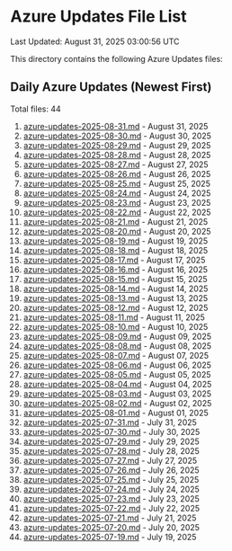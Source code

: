 # Azure Updates File List

Last Updated: August 31, 2025 03:00:56 UTC

This directory contains the following Azure Updates files:

## Daily Azure Updates (Newest First)

Total files: 44

1. [azure-updates-2025-08-31.md](./azure-updates-2025-08-31.md) - August 31, 2025
2. [azure-updates-2025-08-30.md](./azure-updates-2025-08-30.md) - August 30, 2025
3. [azure-updates-2025-08-29.md](./azure-updates-2025-08-29.md) - August 29, 2025
4. [azure-updates-2025-08-28.md](./azure-updates-2025-08-28.md) - August 28, 2025
5. [azure-updates-2025-08-27.md](./azure-updates-2025-08-27.md) - August 27, 2025
6. [azure-updates-2025-08-26.md](./azure-updates-2025-08-26.md) - August 26, 2025
7. [azure-updates-2025-08-25.md](./azure-updates-2025-08-25.md) - August 25, 2025
8. [azure-updates-2025-08-24.md](./azure-updates-2025-08-24.md) - August 24, 2025
9. [azure-updates-2025-08-23.md](./azure-updates-2025-08-23.md) - August 23, 2025
10. [azure-updates-2025-08-22.md](./azure-updates-2025-08-22.md) - August 22, 2025
11. [azure-updates-2025-08-21.md](./azure-updates-2025-08-21.md) - August 21, 2025
12. [azure-updates-2025-08-20.md](./azure-updates-2025-08-20.md) - August 20, 2025
13. [azure-updates-2025-08-19.md](./azure-updates-2025-08-19.md) - August 19, 2025
14. [azure-updates-2025-08-18.md](./azure-updates-2025-08-18.md) - August 18, 2025
15. [azure-updates-2025-08-17.md](./azure-updates-2025-08-17.md) - August 17, 2025
16. [azure-updates-2025-08-16.md](./azure-updates-2025-08-16.md) - August 16, 2025
17. [azure-updates-2025-08-15.md](./azure-updates-2025-08-15.md) - August 15, 2025
18. [azure-updates-2025-08-14.md](./azure-updates-2025-08-14.md) - August 14, 2025
19. [azure-updates-2025-08-13.md](./azure-updates-2025-08-13.md) - August 13, 2025
20. [azure-updates-2025-08-12.md](./azure-updates-2025-08-12.md) - August 12, 2025
21. [azure-updates-2025-08-11.md](./azure-updates-2025-08-11.md) - August 11, 2025
22. [azure-updates-2025-08-10.md](./azure-updates-2025-08-10.md) - August 10, 2025
23. [azure-updates-2025-08-09.md](./azure-updates-2025-08-09.md) - August 09, 2025
24. [azure-updates-2025-08-08.md](./azure-updates-2025-08-08.md) - August 08, 2025
25. [azure-updates-2025-08-07.md](./azure-updates-2025-08-07.md) - August 07, 2025
26. [azure-updates-2025-08-06.md](./azure-updates-2025-08-06.md) - August 06, 2025
27. [azure-updates-2025-08-05.md](./azure-updates-2025-08-05.md) - August 05, 2025
28. [azure-updates-2025-08-04.md](./azure-updates-2025-08-04.md) - August 04, 2025
29. [azure-updates-2025-08-03.md](./azure-updates-2025-08-03.md) - August 03, 2025
30. [azure-updates-2025-08-02.md](./azure-updates-2025-08-02.md) - August 02, 2025
31. [azure-updates-2025-08-01.md](./azure-updates-2025-08-01.md) - August 01, 2025
32. [azure-updates-2025-07-31.md](./azure-updates-2025-07-31.md) - July 31, 2025
33. [azure-updates-2025-07-30.md](./azure-updates-2025-07-30.md) - July 30, 2025
34. [azure-updates-2025-07-29.md](./azure-updates-2025-07-29.md) - July 29, 2025
35. [azure-updates-2025-07-28.md](./azure-updates-2025-07-28.md) - July 28, 2025
36. [azure-updates-2025-07-27.md](./azure-updates-2025-07-27.md) - July 27, 2025
37. [azure-updates-2025-07-26.md](./azure-updates-2025-07-26.md) - July 26, 2025
38. [azure-updates-2025-07-25.md](./azure-updates-2025-07-25.md) - July 25, 2025
39. [azure-updates-2025-07-24.md](./azure-updates-2025-07-24.md) - July 24, 2025
40. [azure-updates-2025-07-23.md](./azure-updates-2025-07-23.md) - July 23, 2025
41. [azure-updates-2025-07-22.md](./azure-updates-2025-07-22.md) - July 22, 2025
42. [azure-updates-2025-07-21.md](./azure-updates-2025-07-21.md) - July 21, 2025
43. [azure-updates-2025-07-20.md](./azure-updates-2025-07-20.md) - July 20, 2025
44. [azure-updates-2025-07-19.md](./azure-updates-2025-07-19.md) - July 19, 2025
